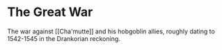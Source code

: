 # The Great War

The war against [[Cha'mutte]] and his hobgoblin allies, roughly dating to 1542-1545 in the Drankorian reckoning.

